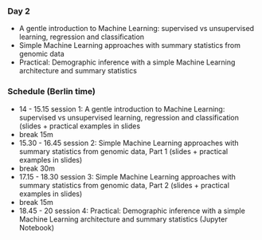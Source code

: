 


### Day 2

- A gentle introduction to Machine Learning: supervised vs unsupervised learning, regression and classification
- Simple Machine Learning approaches with summary statistics from genomic data
- Practical: Demographic inference with a simple Machine Learning architecture and summary statistics




### Schedule (Berlin time)

- 14 - 15.15 session 1: A gentle introduction to Machine Learning: supervised vs unsupervised learning, regression and classification (slides + practical examples in slides
- break 15m
- 15.30 - 16.45 session 2: Simple Machine Learning approaches with summary statistics from genomic data, Part 1 (slides + practical examples in slides)
- break 30m
- 17.15 - 18.30 session 3: Simple Machine Learning approaches with summary statistics from genomic data, Part 2 (slides + practical examples in slides)
- break 15m
- 18.45 - 20 session 4: Practical: Demographic inference with a simple Machine Learning architecture and summary statistics (Jupyter Notebook)




